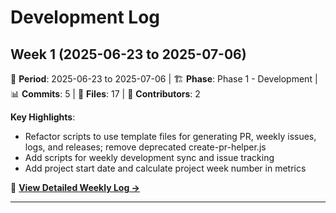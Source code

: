 # Development Log

<!-- Weekly development progress and coding journey -->

## Week 1 (2025-06-23 to 2025-07-06)

📅 **Period**: 2025-06-23 to 2025-07-06 | 🏗️ **Phase**: Phase 1 - Development | 📊 **Commits**: 5 | 📁 **Files**: 17 | 👥 **Contributors**: 2

**Key Highlights**:
- Refactor scripts to use template files for generating PR, weekly issues, logs, and releases; remove deprecated create-pr-helper.js
- Add scripts for weekly development sync and issue tracking
- Add project start date and calculate project week number in metrics

📖 **[View Detailed Weekly Log →](weekly-logs/week-1-2025.md)**

---

